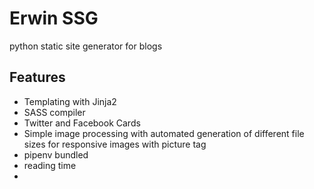 # Erwin SSG
python static site generator for blogs

## Features
- Templating with Jinja2
- SASS compiler
- Twitter and Facebook Cards
- Simple image processing with automated generation of different file sizes for responsive images with picture tag
- pipenv bundled
- reading time
- 
